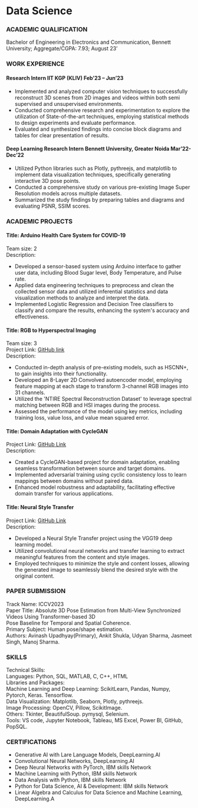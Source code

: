 # Data Science
### ACADEMIC QUALIFICATION 
Bachelor of Engineering in Electronics and Communication, Bennett University; Aggregate/CGPA: 7.93; August 23’ 
 
### WORK EXPERIENCE
#### Research Intern IIT KGP (KLIV) Feb’23 – Jun’23 
 
- Implemented and analyzed computer vision techniques to successfully reconstruct 3D scenes from 2D images 
and videos within both semi supervised and unsupervised environments. 
- Conducted comprehensive research and experimentation to explore the utilization of State-of-the-art 
techniques, employing statistical methods to design experiments and evaluate performance. 
- Evaluated and synthesized findings into concise block diagrams and tables for clear presentation of results. 
 
#### Deep Learning Research Intern Bennett University, Greater Noida Mar’22- Dec’22 
 
- Utilized Python libraries such as Plotly, pythreejs, and matplotlib to implement data visualization techniques, 
specifically generating interactive 3D pose points. 
- Conducted a comprehensive study on various pre-existing Image Super Resolution models across multiple 
datasets. 
- Summarized the study findings by preparing tables and diagrams and evaluating PSNR, SSIM scores.

### ACADEMIC PROJECTS 
#### Title: Arduino Health Care System for COVID-19 
Team size: 2 
<br/>Description:
- Developed a sensor-based system using Arduino interface to gather user data, including Blood Sugar 
level, Body Temperature, and Pulse rate. 
- Applied data engineering techniques to preprocess and clean the collected sensor data and utilized 
inferential statistics and data visualization methods to analyze and interpret the data. 
- Implemented Logistic Regression and Decision Tree classifiers to classify and compare the results, 
enhancing the system's accuracy and effectiveness. 
 
#### Title: RGB to Hyperspectral Imaging 
Team size: 3
<br/>Project Link: [GitHub link](https://github.com/jasmeetsingh-028/RGB2HSI)
<br/>Description: 
- Conducted in-depth analysis of pre-existing models, such as HSCNN+, to gain insights into their 
functionality. 
- Developed an 8-Layer 2D Convolved autoencoder model, employing feature mapping at each stage to 
transform 3-channel RGB images into 31 channels. 
- Utilized the 'NTIRE Spectral Reconstruction Dataset' to leverage spectral matching between RGB and 
HSI images during the process. 
- Assessed the performance of the model using key metrics, including training loss, value loss, and value 
mean squared error. 
 
#### Title: Domain Adaptation with CycleGAN
Project Link: [GitHub Link](https://github.com/jasmeetsingh-028/Domain-Adaptation-using-Cycle-GAN)
<br/>Description:
- Created a CycleGAN-based project for domain adaptation, enabling seamless transformation between 
source and target domains. 
- Implemented adversarial training using cyclic consistency loss to learn mappings between domains 
without paired data. 
- Enhanced model robustness and adaptability, facilitating effective domain transfer for various 
applications.

#### Title: Neural Style Transfer 
Project Link: [GitHub Link](https://github.com/jasmeetsingh-028/Neural-Style-Transfer-using-VGG19)
<br/>Description: 
- Developed a Neural Style Transfer project using the VGG19 deep learning model. 
- Utilized convolutional neural networks and transfer learning to extract meaningful features from the 
content and style images. 
- Employed techniques to minimize the style and content losses, allowing the generated image to 
seamlessly blend the desired style with the original content. 
 
### PAPER SUBMISSION 
Track Name: ICCV2023 
<br/>Paper Title: Absolute 3D Pose Estimation from Multi-View Synchronized Videos Using Transformer-based 3D 
<br/>Pose Baseline for Temporal and Spatial Coherence. 
<br/>Primary Subject: Human pose/shape estimation.
<br/>Authors: Avinash Upadhyay(Primary), Ankit Shukla, Udyan Sharma, Jasmeet Singh, Manoj Sharma. 
 
### SKILLS 
Technical Skills:
<br/>Languages: Python, SQL, MATLAB, C, C++, HTML 
<br/>Libraries and Packages: 
<br/>Machine Learning and Deep Learning: ScikitLearn, Pandas, Numpy, Pytorch, Keras. Tensorflow. 
<br/>Data Visualization: Matplotlib, Seaborn, Plotly, pythreejs. 
<br/>Image Processing: OpenCV, Pillow, ScikitImage. 
<br/>Others: Tkinter, BeautifulSoup. pymysql, Selenium. 
<br/>Tools: VS code, Jupyter Notebook, Tableau, MS Excel, Power BI, GitHub, PopSQL.
 
### CERTIFICATIONS 
- Generative AI with Lare Language Models, DeepLearning.AI 
- Convolutional Neural Networks, DeepLearning.AI
- Deep Neural Networks with PyTorch, IBM skills Network 
- Machine Learning with Python, IBM skills Network 
- Data Analysis with Python, IBM skills Network 
- Python for Data Science, AI & Development: IBM skills Network 
- Linear Algebra and Calculus for Data Science and Machine Learning, DeepLearning.A
